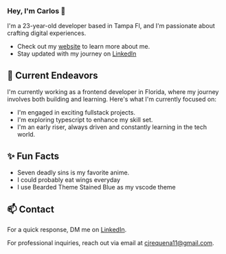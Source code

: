 ### Hey, I'm Carlos 👋 

I'm a 23-year-old developer based in Tampa Fl, and I'm passionate about crafting digital experiences. 

- Check out my [website](https://carlosjrequena.com/) to learn more about me.
- Stay updated with my journey on [LinkedIn](https://www.linkedin.com/in/carlosjrequena/)

## 🔭 Current Endeavors 

I'm currently working as a frontend developer in Florida, where my journey involves both building and learning. Here's what I'm currently focused on:

- I'm engaged in exciting fullstack projects.
- I'm exploring typescript to enhance my skill set.
- I'm an early riser, always driven and constantly learning in the tech world.

## ✨ Fun Facts 

- Seven deadly sins is my favorite anime.
- I could probably eat wings everyday
- I use Bearded Theme Stained Blue as my vscode theme

## 📫 Contact

 For a quick response, DM me on [LinkedIn](https://carlosjrequena.com/). 
 
 For professional inquiries, reach out via email at [cjrequena11@gmail.com](mailto:cjrequena11@gmail.com). 

